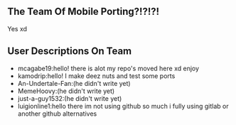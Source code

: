 ## The Team Of Mobile Porting?!?!?!
Yes xd

## User Descriptions On Team
* mcagabe19:hello! there is alot my repo's moved here xd enjoy
* kamodrip:hello! I make deez nuts and test some ports
* An-Undertale-Fan:(he didn't write yet)
* MemeHoovy:(he didn't write yet)
* just-a-guy1532:(he didn't write yet)
* luigionline1:hello there im not using github so much i fully using gitlab or another github alternatives
